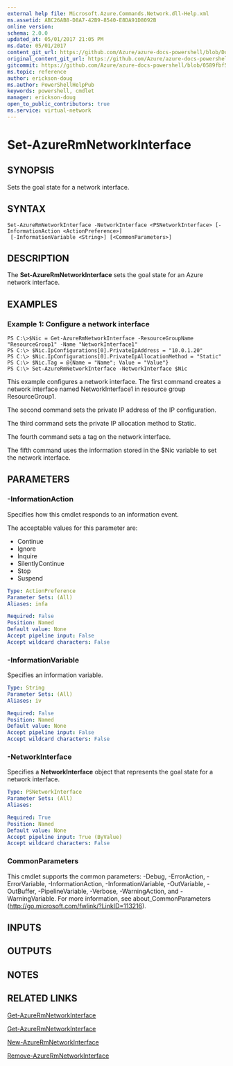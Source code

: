```yaml
---
external help file: Microsoft.Azure.Commands.Network.dll-Help.xml
ms.assetid: ABC26AB8-D8A7-42B9-8540-E8DA91D8092B
online version:
schema: 2.0.0
updated_at: 05/01/2017 21:05 PM
ms.date: 05/01/2017
content_git_url: https://github.com/Azure/azure-docs-powershell/blob/DuncanmaMSFT-patch-1/azureps-cmdlets-docs/ResourceManager/AzureRM.Network/v1.0.13/Set-AzureRmNetworkInterface.md
original_content_git_url: https://github.com/Azure/azure-docs-powershell/blob/DuncanmaMSFT-patch-1/azureps-cmdlets-docs/ResourceManager/AzureRM.Network/v1.0.13/Set-AzureRmNetworkInterface.md
gitcommit: https://github.com/Azure/azure-docs-powershell/blob/0589fbf53d27e39e0cf445261d29c64fb0859d62
ms.topic: reference
author: erickson-doug
ms.author: PowerShellHelpPub
keywords: powershell, cmdlet
manager: erickson-doug
open_to_public_contributors: true
ms.service: virtual-network
---
```


# Set-AzureRmNetworkInterface

## SYNOPSIS
Sets the goal state for a network interface.

## SYNTAX

```
Set-AzureRmNetworkInterface -NetworkInterface <PSNetworkInterface> [-InformationAction <ActionPreference>]
 [-InformationVariable <String>] [<CommonParameters>]
```

## DESCRIPTION
The **Set-AzureRmNetworkInterface** sets the goal state for an Azure network interface.

## EXAMPLES

### Example 1: Configure a network interface
```
PS C:\>$Nic = Get-AzureRmNetworkInterface -ResourceGroupName "ResourceGroup1" -Name "NetworkInterface1"
PS C:\> $Nic.IpConfigurations[0].PrivateIpAddress = "10.0.1.20"
PS C:\> $Nic.IpConfigurations[0].PrivateIpAllocationMethod = "Static"
PS C:\> $Nic.Tag = @{Name = "Name"; Value = "Value"}
PS C:\> Set-AzureRmNetworkInterface -NetworkInterface $Nic
```

This example configures a network interface.
The first command creates a network interface named NetworkInterface1 in resource group ResourceGroup1.

The second command sets the private IP address of the IP configuration.

The third command sets the private IP allocation method to Static.

The fourth command sets a tag on the network interface.

The fifth command uses the information stored in the $Nic variable to set the network interface.

## PARAMETERS

### -InformationAction
Specifies how this cmdlet responds to an information event.

The acceptable values for this parameter are:

- Continue
- Ignore
- Inquire
- SilentlyContinue
- Stop
- Suspend

```yaml
Type: ActionPreference
Parameter Sets: (All)
Aliases: infa

Required: False
Position: Named
Default value: None
Accept pipeline input: False
Accept wildcard characters: False
```

### -InformationVariable
Specifies an information variable.

```yaml
Type: String
Parameter Sets: (All)
Aliases: iv

Required: False
Position: Named
Default value: None
Accept pipeline input: False
Accept wildcard characters: False
```

### -NetworkInterface
Specifies a **NetworkInterface** object that represents the goal state for a network interface.

```yaml
Type: PSNetworkInterface
Parameter Sets: (All)
Aliases: 

Required: True
Position: Named
Default value: None
Accept pipeline input: True (ByValue)
Accept wildcard characters: False
```

### CommonParameters
This cmdlet supports the common parameters: -Debug, -ErrorAction, -ErrorVariable, -InformationAction, -InformationVariable, -OutVariable, -OutBuffer, -PipelineVariable, -Verbose, -WarningAction, and -WarningVariable. For more information, see about_CommonParameters (http://go.microsoft.com/fwlink/?LinkID=113216).

## INPUTS

## OUTPUTS

## NOTES

## RELATED LINKS

[Get-AzureRmNetworkInterface](./Get-AzureRmNetworkInterface.md)

[Get-AzureRmNetworkInterface](./Get-AzureRmNetworkInterface.md)

[New-AzureRmNetworkInterface](./New-AzureRmNetworkInterface.md)

[Remove-AzureRmNetworkInterface](./Remove-AzureRmNetworkInterface.md)


